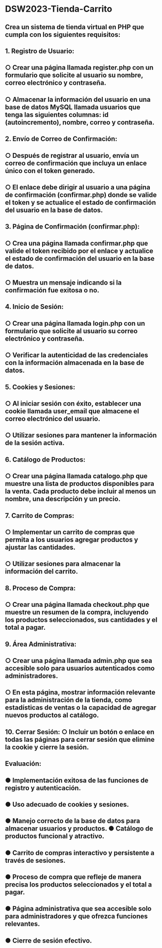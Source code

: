 # DSW2023-Tienda-Carrito
## Crea un sistema de tienda virtual en PHP que cumpla con los siguientes requisitos:
## 
## 1. Registro de Usuario: 
## ○ Crear una página llamada register.php con un formulario que solicite al usuario su nombre, correo electrónico y contraseña. 
## ○ Almacenar la información del usuario en una base de datos MySQL llamada usuarios que tenga las siguientes columnas: id (autoincremento), nombre, correo y contraseña.
## 
## 2. Envío de Correo de Confirmación: 
## ○ Después de registrar al usuario, envía un correo de confirmación que incluya un enlace único con el token generado. 
## ○ El enlace debe dirigir al usuario a una página de confirmación (confirmar.php) donde se valide el token y se actualice el estado de confirmación del usuario en la base de datos.
## 
## 3. Página de Confirmación (confirmar.php): 
## ○ Crea una página llamada confirmar.php que valide el token recibido por el enlace y actualice el estado de confirmación del usuario en la base de datos. 
## ○ Muestra un mensaje indicando si la confirmación fue exitosa o no.
## 
## 4. Inicio de Sesión: 
## ○ Crear una página llamada login.php con un formulario que solicite al usuario su correo electrónico y contraseña. 
## ○ Verificar la autenticidad de las credenciales con la información almacenada en la base de datos.
## 
## 5. Cookies y Sesiones: 
## ○ Al iniciar sesión con éxito, establecer una cookie llamada user_email que almacene el correo electrónico del usuario. 
## ○ Utilizar sesiones para mantener la información de la sesión activa.
## 
## 6. Catálogo de Productos: 
## ○ Crear una página llamada catalogo.php que muestre una lista de productos disponibles para la venta. Cada producto debe incluir al menos un nombre, una descripción y un precio.
## 
## 7. Carrito de Compras: 
## ○ Implementar un carrito de compras que permita a los usuarios agregar productos y ajustar las cantidades. 
## ○ Utilizar sesiones para almacenar la información del carrito.
## 
## 8. Proceso de Compra: 
## ○ Crear una página llamada checkout.php que muestre un resumen de la compra, incluyendo los productos seleccionados, sus cantidades y el total a pagar.
## 
## 9. Área Administrativa: 
## ○ Crear una página llamada admin.php que sea accesible solo para usuarios autenticados como administradores. 
## ○ En esta página, mostrar información relevante para la administración de la tienda, como estadísticas de ventas o la capacidad de agregar nuevos productos al catálogo.
## 
## 10. Cerrar Sesión: ○ Incluir un botón o enlace en todas las páginas para cerrar sesión que elimine la cookie y cierre la sesión.
## 
## Evaluación: 
## ● Implementación exitosa de las funciones de registro y autenticación. 
## ● Uso adecuado de cookies y sesiones. 
## ● Manejo correcto de la base de datos para almacenar usuarios y productos. ● Catálogo de productos funcional y atractivo. 
## ● Carrito de compras interactivo y persistente a través de sesiones. 
## ● Proceso de compra que refleje de manera precisa los productos seleccionados y el total a pagar. 
## ● Página administrativa que sea accesible solo para administradores y que ofrezca funciones relevantes. 
## ● Cierre de sesión efectivo.